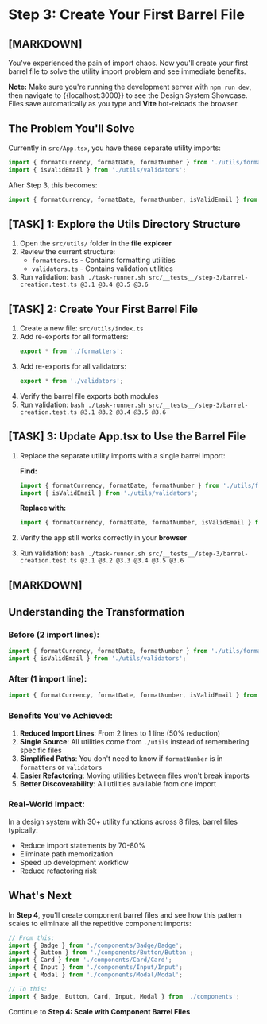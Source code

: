 # Step 3: Create Your First Barrel File

## [MARKDOWN]

You've experienced the pain of import chaos. Now you'll create your first barrel file to solve the utility import problem and see immediate benefits.

**Note:** Make sure you're running the development server with `npm run dev`, then navigate to {{localhost:3000}} to see the Design System Showcase. Files save automatically as you type and **Vite** hot-reloads the browser.

## The Problem You'll Solve

Currently in `src/App.tsx`, you have these separate utility imports:

```typescript
import { formatCurrency, formatDate, formatNumber } from './utils/formatters';
import { isValidEmail } from './utils/validators';
```

After Step 3, this becomes:
```typescript
import { formatCurrency, formatDate, formatNumber, isValidEmail } from './utils';
```

## [TASK] 1: Explore the Utils Directory Structure

1. Open the `src/utils/` folder in the **file explorer**
2. Review the current structure:
   - `formatters.ts` - Contains formatting utilities
   - `validators.ts` - Contains validation utilities
3. Run validation: `bash ./task-runner.sh src/__tests__/step-3/barrel-creation.test.ts @3.1 @3.4 @3.5 @3.6`

## [TASK] 2: Create Your First Barrel File

1. Create a new file: `src/utils/index.ts`
2. Add re-exports for all formatters:
   ```typescript
   export * from './formatters';
   ```
3. Add re-exports for all validators:
   ```typescript
   export * from './validators';
   ```
4. Verify the barrel file exports both modules
5. Run validation: `bash ./task-runner.sh src/__tests__/step-3/barrel-creation.test.ts @3.1 @3.2 @3.4 @3.5 @3.6`

## [TASK] 3: Update App.tsx to Use the Barrel File

1. Replace the separate utility imports with a single barrel import:
   
   **Find:**
   ```typescript
   import { formatCurrency, formatDate, formatNumber } from './utils/formatters';
   import { isValidEmail } from './utils/validators';
   ```
   
   **Replace with:**
   ```typescript
   import { formatCurrency, formatDate, formatNumber, isValidEmail } from './utils';
   ```

2. Verify the app still works correctly in your **browser**
3. Run validation: `bash ./task-runner.sh src/__tests__/step-3/barrel-creation.test.ts @3.1 @3.2 @3.3 @3.4 @3.5 @3.6`

## [MARKDOWN]

## Understanding the Transformation

### Before (2 import lines):
```typescript
import { formatCurrency, formatDate, formatNumber } from './utils/formatters';
import { isValidEmail } from './utils/validators';
```

### After (1 import line):
```typescript
import { formatCurrency, formatDate, formatNumber, isValidEmail } from './utils';
```

### Benefits You've Achieved:

1. **Reduced Import Lines**: From 2 lines to 1 line (50% reduction)
2. **Single Source**: All utilities come from `./utils` instead of remembering specific files
3. **Simplified Paths**: You don't need to know if `formatNumber` is in `formatters` or `validators`
4. **Easier Refactoring**: Moving utilities between files won't break imports
5. **Better Discoverability**: All utilities available from one import

### Real-World Impact:

In a design system with 30+ utility functions across 8 files, barrel files typically:
- Reduce import statements by 70-80%
- Eliminate path memorization
- Speed up development workflow
- Reduce refactoring risk

## What's Next

In **Step 4**, you'll create component barrel files and see how this pattern scales to eliminate all the repetitive component imports:

```typescript
// From this:
import { Badge } from './components/Badge/Badge';
import { Button } from './components/Button/Button';
import { Card } from './components/Card/Card';
import { Input } from './components/Input/Input';
import { Modal } from './components/Modal/Modal';

// To this:
import { Badge, Button, Card, Input, Modal } from './components';
```

Continue to **Step 4: Scale with Component Barrel Files**